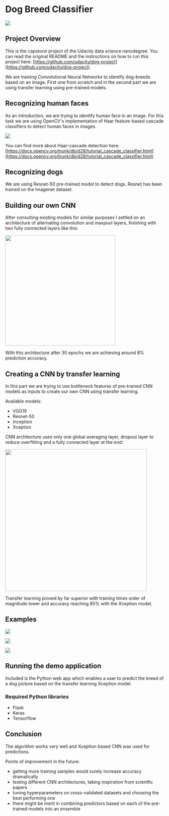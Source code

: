 # Dog Breed Classifier
![](readme_pic.png)

## Project Overview
This is the capstone project of the Udacity data science nanodegree.
You can read the original README and the instructions on how to run this project here: [https://github.com/udacity/dog-project](https://github.com/udacity/dog-project).

We are training Convolutional Neural Networks to identify dog-breeds based on an image. First one from scratch and in the second part we are using transfer learning using pre-trained models.

## Recognizing human faces
As an introduction, we are trying to identify human face in an image. 
For this task we are using OpenCV's implementation of Haar feature-based cascade classifiers to detect human faces in images.

![](haar.png)

You can find more about Haar-cascade detection here: 
[https://docs.opencv.org/trunk/db/d28/tutorial_cascade_classifier.html](https://docs.opencv.org/trunk/db/d28/tutorial_cascade_classifier.html)

## Recognizing dogs
We are using Resnet-50 pre-trained model to detect dogs. Resnet has been trained on the Imagenet dataset. 

## Building our own CNN
After consulting existing models for similar purposes I settled on an architecture of alternating convolution and maxpool layers, finishing with two fully connected layers like this: 

<img src="cnn_scratch.png" width="350" />

With this architecture after 30 epochs we are achieving around 8% prediction accuracy.

## Creating a CNN by transfer learning
In this part we are trying to use bottleneck features of pre-trained CNN models as inputs to create our own CNN using transfer learning.

Available models:
* VGG19
* Resnet-50
* Inception
* Xception

CNN architecture uses only one global averaging layer, dropout layer to reduce overfitting and a fully connected layer at the end:

<img src="cnn_xception.png" width="450" />

Transfer learning proved by far superior with training times order of magnitude lower and accuracy reaching 85% with the Xception model.

## Examples
![](labrador.png)

![](human.png)

![](church.png)

## Running the demo application
Included is the Python web app which enables a user to predict the breed of a dog picture based on the transfer learning Xception model.

### Required Python libraries
* Flask
* Keras
* Tensorflow


## Conclusion
The algorithm works very well and Xception based CNN was used for predictions.

Points of improvement in the future:

* getting more training samples would surely increase accuracy dramatically
* testing different CNN architectures, taking inspiration from scientfic papers
* tuning hyperparameters on cross-validated datasets and choosing the best performing one
* there might be merit in combining predictors based on each of the pre-trained models into an ensemble
